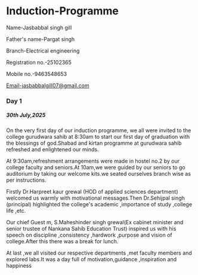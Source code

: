 # Induction-Programme
Name-Jasbabbal singh gill

Father's name-Pargat singh

Branch-Electrical engineering

Registration no.-25102365

Mobile no.-9463548653

Email-jasbabbalgill07@gmail.com

###  Day 1
##### 30th July,2025
On the very first day of our induction programme, we all were invited to the college gurudwara sahib at 8:30am to start our first day of graduation with the blessings of god.Shabad and kirtan programme at gurudwara sahib refreshed and enlightened our minds.

At 9:30am,refreshment arrangements were made in hostel no.2 by our college faculty and seniors.At 10am,we were guided by our seniors to go auditorium by taking our welcome kits.we seated ourselves branch wise as per instructions.

Firstly Dr.Harpreet kaur grewal (HOD of applied sciences department) welcomed us warmly with motivational messages.Then Dr.Sehijpal singh (principal) highlighted the college's academic ,importance of study ,college life ,etc.

Our chief Guest m, S.Maheshinder singh grewal(Ex cabinet minister and senior trustee of Nankana Sahib Education Trust) inspired us with his speech on discipline ,consistency ,hardwork ,purpose and vision of college.After this there was a break for lunch.

At last ,we all visited our respective departments ,met faculty members and explored labs.It was a day full of motivation,guidance ,inspiration and happiness
